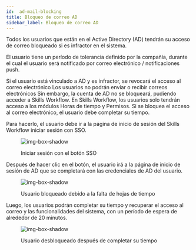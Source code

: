 ```yaml
---
id:  ad-mail-blocking
title: Bloqueo de correo AD
sidebar_label: Bloqueo de correo AD
---
```


Todos los usuarios que están en el Active Directory (AD) tendrán su acceso de correo bloqueado si es infractor en el sistema.

El usuario tiene un período de tolerancia definido por la compañía, durante el cual el usuario será notificado por correo electrónico / notificaciones push.

Si el usuario está vinculado a AD y es infractor, se revocará el acceso al correo electrónico
Los usuarios no podrán enviar o recibir correos electrónicos
Sin embargo, la cuenta de AD no se bloqueará, pudiendo acceder a Skills Workflow.
En Skills Workflow, los usuarios solo tendrán acceso a los módulos Horas de tiempo y Permisos.
Si se bloquea el acceso al correo electrónico, el usuario debe completar su tiempo.

Para hacerlo, el usuario debe ir a la página de inicio de sesión del Skills Workflow iniciar sesión con SSO.



<figure>

![img-box-shadow](/img/integrations/ad-mail-blocking1.png)
<figcaption>Iniciar sesión con el botón SSO</figcaption>
</figure>

Después de hacer clic en el botón, el usuario irá a la página de inicio de sesión de AD que se completará con las credenciales de AD del usuario.

<figure>

![img-box-shadow](/img/integrations/ad-mail-blocking2.png)
<figcaption>Usuario bloqueado debido a la falta de hojas de tiempo</figcaption>
</figure>

Luego, los usuarios podrán completar su tiempo y recuperar el acceso al correo y las funcionalidades del sistema, con un período de espera de alrededor de 20 minutos.

<figure>

![img-box-shadow](/img/integrations/ad-mail-blocking3.png)
<figcaption>Usuario desbloqueado después de completar su tiempo</figcaption>
</figure>